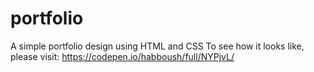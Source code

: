 # portfolio
A simple portfolio design using HTML and CSS
To see how it looks like, please visit: https://codepen.io/habboush/full/NYPjvL/

